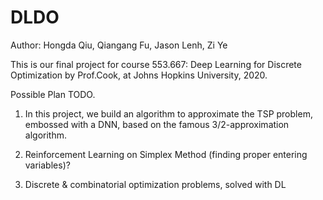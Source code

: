 # DLDO
Author: Hongda Qiu, Qiangang Fu, Jason Lenh, Zi Ye

This is our final project for course 553.667: Deep Learning for Discrete Optimization by Prof.Cook, at Johns Hopkins University, 2020.

Possible Plan TODO.

1. In this project, we build an algorithm to approximate the TSP problem, embossed with a DNN, based on the famous 3/2-approximation algorithm.

2. Reinforcement Learning on Simplex Method (finding proper entering variables)?

3. Discrete & combinatorial optimization problems, solved with DL
